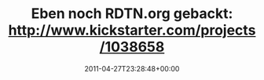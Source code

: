 ---
retweeted: false
source: <a href="https://joindiaspora.com" rel="nofollow">Diaspora</a>
entities:
  hashtags: []
  symbols: []
  user_mentions: []
  urls: []
display_text_range:
- '0'
- '139'
favorite_count: '0'
id_str: '63384129319862272'
truncated: false
retweet_count: '0'
id: '63384129319862272'
created_at: Wed Apr 27 23:28:48 +0000 2011
favorited: false
full_text: 'Eben noch RDTN.org gebackt: http://www.kickstarter.com/projects/1038658656/rdtnorg-radiation-detection-hardware-network-in-ja?ref=spotlight'
lang: de
tags:
- pesos/twitter
date: '2011-04-27T23:28:48+00:00'
src: https://twitter.com/bascht/status/63384129319862272
original_url: https://twitter.com/bascht/status/63384129319862272
type: twitter_tweet
text: 'Eben noch RDTN.org gebackt: http://www.kickstarter.com/projects/1038658656/rdtnorg-radiation-detection-hardware-network-in-ja?ref=spotlight'
title: 'Eben noch RDTN.org gebackt: http://www.kickstarter.com/projects/1038658'

---